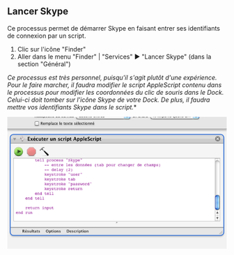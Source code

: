 ## Lancer Skype

Ce processus permet de démarrer Skype en faisant entrer ses identifiants de connexion par un script.

1. Clic sur l'icône "Finder"
2. Aller dans le menu "Finder" | "Services" ▶ "Lancer Skype" (dans la section "Général")

*Ce processus est très personnel, puisqu'il s'agit plutôt d'une expérience. Pour le faire marcher, il faudra modifier le script AppleScript contenu dans le processus pour modifier les coordonnées du clic de souris dans le Dock. Celui-ci doit tomber sur l'icône Skype de votre Dock. De plus, il faudra mettre vos identifiants Skype dans le script.**

![Aperçu](Lancer_Skype.workflow/Contents/QuickLook/Thumbnail.png "Preview")
